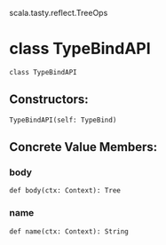 scala.tasty.reflect.TreeOps
# class TypeBindAPI

<pre><code class="language-scala" >class TypeBindAPI</pre></code>
## Constructors:
<pre><code class="language-scala" >TypeBindAPI(self: TypeBind)</pre></code>

## Concrete Value Members:
### body
<pre><code class="language-scala" >def body(ctx: Context): Tree</pre></code>

### name
<pre><code class="language-scala" >def name(ctx: Context): String</pre></code>

